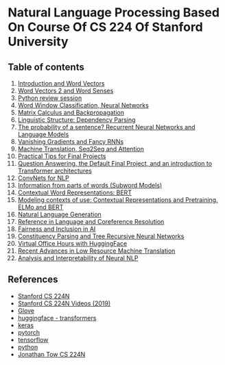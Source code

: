 # Natural Language Processing Based On Course Of CS 224 Of Stanford University

## Table of contents

1. [Introduction and Word Vectors](https://github.com/robertlakatos/natural-language-processing/blob/master/Introduction%20and%20Word%20Vectors/README.md)
2. [Word Vectors 2 and Word Senses](https://github.com/robertlakatos/natural-language-processing/tree/master/Word%20Vectors%202%20and%20Word%20Senses/README.md)
3. [Python review session](https://github.com/robertlakatos/natural-language-processing/tree/master/Python%20review%20session/README.md)
4. [Word Window Classification, Neural Networks](https://github.com/robertlakatos/natural-language-processing/blob/master/WWC-NN/README.md)
5. [Matrix Calculus and Backpropagation]()
6. [Linguistic Structure: Dependency Parsing]()
7. [The probability of a sentence? Recurrent Neural Networks and Language Models]()
8. [Vanishing Gradients and Fancy RNNs]()
9. [Machine Translation, Seq2Seq and Attention]()
10. [Practical Tips for Final Projects]()
11. [Question Answering, the Default Final Project, and an introduction to Transformer architectures]()
12. [ConvNets for NLP]()
13. [Information from parts of words (Subword Models)]()
14. [Contextual Word Representations: BERT]()
15.	[Modeling contexts of use: Contextual Representations and Pretraining. ELMo and BERT]()
16. [Natural Language Generation]()
17. [Reference in Language and Coreference Resolution]()
18. [Fairness and Inclusion in AI]()
19. [Constituency Parsing and Tree Recursive Neural Networks]()
20. [Virtual Office Hours with HuggingFace]()
21. [Recent Advances in Low Resource Machine Translation]()
22. [Analysis and Interpretability of Neural NLP]() 

## References

* [Stanford CS 224N](http://web.stanford.edu/class/cs224n/)
* [Stanford CS 224N Videos (2019)](https://www.youtube.com/playlist?list=PLoROMvodv4rOhcuXMZkNm7j3fVwBBY42z)
* [Glove](https://nlp.stanford.edu/projects/glove/)
* [huggingface - transformers](https://huggingface.co/transformers/)
* [keras](https://keras.io/)
* [pytorch](https://pytorch.org/)
* [tensorflow](https://www.tensorflow.org/)
* [python](https://www.python.org/)
* [Jonathan Tow CS 224N](https://github.com/jon-tow/cs224n)